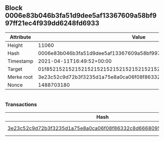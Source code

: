 ## Block 0006e83b046b3fa51d9dee5af13367609a58bf997ff21ec4f939dd6248fd6933

Attribute | Value
--- | ---
Height | 11060
Hash | 0006e83b046b3fa51d9dee5af13367609a58bf997ff21ec4f939dd6248fd6933
Timestamp | 2021-04-11T16:49:52+00:00
Target | 01f8521521521521521521521521521521521521521521521521521521521521
Merke root | 3e23c52c9d72b3f3235d1a75e8a0ca06f08f86332c8d6668095fca2f3c71767a
Nonce | 1488703180

```

```

### Transactions

Hash | Amount
--- | ---
[3e23c52c9d72b3f3235d1a75e8a0ca06f08f86332c8d6668095fca2f3c71767a](3e23c52c9d72b3f3235d1a75e8a0ca06f08f86332c8d6668095fca2f3c71767a.md) | 10.00000000 SKEPTI 
